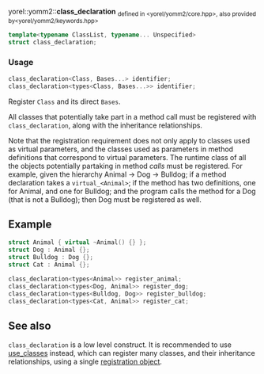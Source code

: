 yorel::yomm2::**class_declaration**
<sub>defined in <yorel/yomm2/core.hpp>, also provided by<yorel/yomm2/keywords.hpp></sub>

```c++
template<typename ClassList, typename... Unspecified>
struct class_declaration;
```

### Usage
```c++
class_declaration<Class, Bases...> identifier;
class_declaration<types<Class, Bases...>> identifier;
```
Register `Class` and its direct `Bases`.

All classes that potentially take part in a method call must be registered with
`class_declaration`, along with the inheritance relationships.

Note that the registration requirement does not only apply to classes used as
virtual parameters, and the classes used as parameters in method definitions
that correspond to virtual parameters. The runtime class of all the objects
potentially partaking in method *calls* must be registered. For example, given
the hierarchy Animal -> Dog -> Bulldog; if a method declaration takes a
`virtual_<Animal>`; if the method has two definitions, one for Animal, and one
for Bulldog; and the program calls the method for a Dog (that is not a Bulldog);
then Dog must be registered as well.

## Example
```c++
struct Animal { virtual ~Animal() {} };
struct Dog : Animal {};
struct Bulldog : Dog {};
struct Cat : Animal {};

class_declaration<types<Animal>> register_animal;
class_declaration<types<Dog, Animal>> register_dog;
class_declaration<types<Bulldog, Dog>> register_bulldog;
class_declaration<types<Cat, Animal>> register_cat;
```

## See also
`class_declaration` is a low level construct. It is recommended to use
[use_classes](/yomm2/reference/use_classes.html) instead, which can register many classes, and their inheritance
relationships,  using a single [registration object](static_object.md).
